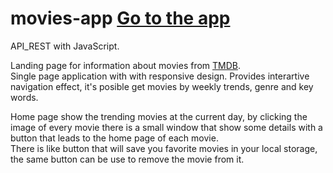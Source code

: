 # movies-app  [Go to the app](https://jcortes009.github.io/movies-app/)

API_REST with JavaScript. <br>

Landing page for information about movies from [TMDB](https://www.themoviedb.org/). <br>
Single page application with with responsive design. Provides interartive navigation effect, it's posible get movies by weekly trends, genre and key words.<br>

Home page show the trending movies at the current day, by clicking the image of every movie there is a small window that show some details with a button that leads to the home page of each movie.<br>
There is  like button that will save you favorite movies in your local storage, the same button  can be use to remove the movie from it.
